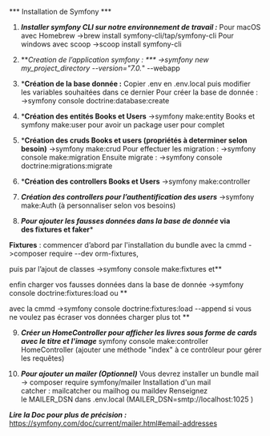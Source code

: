 *** Installation de Symfony ***

1. ***Installer symfony CLI sur notre environnement de travail :***
Pour macOS  avec Homebrew ->brew install symfony-cli/tap/symfony-cli
Pour windows avec scoop ->scoop install symfony-cli

2. ***Creation de l’application symfony : ***
->symfony new my_project_directory --version="7.0.*" --webapp

3. ***Création de la base donnée :**
Copier .env en .env.local puis modifier les variables souhaitées dans ce dernier
Pour créer la base de donnée :
->symfony console doctrine:database:create

4. ***Création des entités Books et Users**
->symfony make:entity Books et symfony make:user pour avoir un package user pour complet

5. ***Création des cruds Books et users (propriétés à determiner selon besoin)**
 ->symfony make:crud
Pour effectuer les migration :
->symfony console make:migration
Ensuite migrate :
->symfony console doctrine:migrations:migrate


6. ***Création des controllers Books et Users**
->symfony make:controller

7. ***Création des controllers pour l’authentification des users***
->symfony make:Auth (à personnaliser selon vos besoins)

8. ***Pour ajouter les fausses données dans la base de donnée* via des fixtures et faker***

**Fixtures** : commencer d’abord par l'installation du bundle avec la cmmd
->composer require --dev orm-fixtures,

puis par l’ajout de classes ->symfony console make:fixtures et**

enfin charger vos fausses données dans la base de donnée ->symfony console doctrine:fixtures:load ou **

avec la cmmd ->symfony console doctrine:fixtures:load --append
si vous ne voulez pas écraser vos données charger plus tot **

9. ***Créer un HomeController pour afficher les livres sous forme de cards avec le titre et l'image***
symfony console make:controller HomeController (ajouter une méthode "index" à ce contrôleur pour gérer les requêtes)

10. ***Pour ajouter un mailer (Optionnel)***
Vous devrez installer un bundle mail -> composer require symfony/mailer
Installation d'un mail catcher : mailcatcher ou mailhog ou maildev
Renseignez le MAILER_DSN dans .env.local (MAILER_DSN=smtp://localhost:1025
)

***Lire la Doc pour plus de précision :***
 <https://symfony.com/doc/current/mailer.html#email-addresses>
